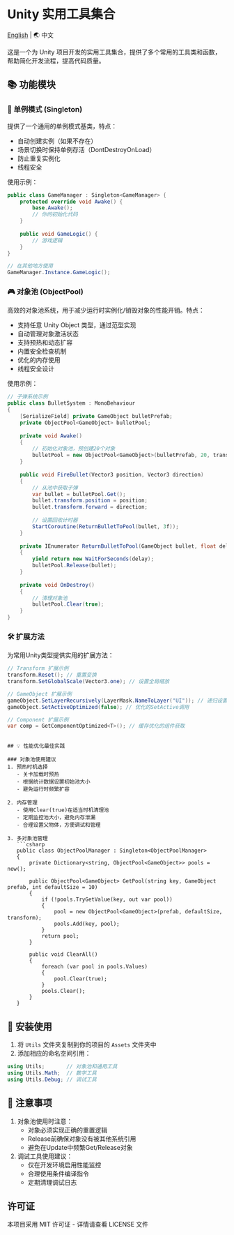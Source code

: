 # Unity 实用工具集合

[English](README.EN_Utils.md) | 🌏 中文

这是一个为 Unity 项目开发的实用工具集合，提供了多个常用的工具类和函数，帮助简化开发流程，提高代码质量。

## 📚 功能模块

### 🎯 单例模式 (Singleton)

提供了一个通用的单例模式基类，特点：

- 自动创建实例（如果不存在）
- 场景切换时保持单例存活（DontDestroyOnLoad）
- 防止重复实例化
- 线程安全

使用示例：

```csharp
public class GameManager : Singleton<GameManager> {
    protected override void Awake() {
        base.Awake();
        // 你的初始化代码
    }
    
    public void GameLogic() {
        // 游戏逻辑
    }
}

// 在其他地方使用
GameManager.Instance.GameLogic();
```

### 🎮 对象池 (ObjectPool)

高效的对象池系统，用于减少运行时实例化/销毁对象的性能开销。特点：

- 支持任意 Unity Object 类型，通过范型实现
- 自动管理对象激活状态
- 支持预热和动态扩容
- 内置安全检查机制
- 优化的内存使用
- 线程安全设计

使用示例：

```csharp
// 子弹系统示例
public class BulletSystem : MonoBehaviour 
{
    [SerializeField] private GameObject bulletPrefab;
    private ObjectPool<GameObject> bulletPool;
    
    private void Awake() 
    {
        // 初始化对象池，预创建20个对象
        bulletPool = new ObjectPool<GameObject>(bulletPrefab, 20, transform);
    }
    
    public void FireBullet(Vector3 position, Vector3 direction) 
    {
        // 从池中获取子弹
        var bullet = bulletPool.Get();
        bullet.transform.position = position;
        bullet.transform.forward = direction;
        
        // 设置回收计时器
        StartCoroutine(ReturnBulletToPool(bullet, 3f));
    }
    
    private IEnumerator ReturnBulletToPool(GameObject bullet, float delay) 
    {
        yield return new WaitForSeconds(delay);
        bulletPool.Release(bullet);
    }
    
    private void OnDestroy() 
    {
        // 清理对象池
        bulletPool.Clear(true);
    }
}
```

### 🛠️ 扩展方法

为常用Unity类型提供实用的扩展方法：

```csharp
// Transform 扩展示例
transform.Reset(); // 重置变换
transform.SetGlobalScale(Vector3.one); // 设置全局缩放

// GameObject 扩展示例
gameObject.SetLayerRecursively(LayerMask.NameToLayer("UI")); // 递归设置层
gameObject.SetActiveOptimized(false); // 优化的SetActive调用

// Component 扩展示例
var comp = GetComponentOptimized<T>(); // 缓存优化的组件获取
```

```

## 💡 性能优化最佳实践

### 对象池使用建议
1. 预热时机选择
   - 关卡加载时预热
   - 根据统计数据设置初始池大小
   - 避免运行时频繁扩容
   
2. 内存管理
   - 使用Clear(true)在适当时机清理池
   - 定期监控池大小，避免内存泄漏
   - 合理设置父物体，方便调试和管理

3. 多对象池管理
   ```csharp
   public class ObjectPoolManager : Singleton<ObjectPoolManager> 
   {
       private Dictionary<string, ObjectPool<GameObject>> pools = new();
       
       public ObjectPool<GameObject> GetPool(string key, GameObject prefab, int defaultSize = 10) 
       {
           if (!pools.TryGetValue(key, out var pool)) 
           {
               pool = new ObjectPool<GameObject>(prefab, defaultSize, transform);
               pools.Add(key, pool);
           }
           return pool;
       }
       
       public void ClearAll() 
       {
           foreach (var pool in pools.Values) 
           {
               pool.Clear(true);
           }
           pools.Clear();
       }
   }
   ```

## 🔧 安装使用

1. 将 `Utils` 文件夹复制到你的项目的 `Assets` 文件夹中
2. 添加相应的命名空间引用：

```csharp
using Utils;       // 对象池和通用工具
using Utils.Math;  // 数学工具
using Utils.Debug; // 调试工具
```

## 📝 注意事项

1. 对象池使用时注意：
   - 对象必须实现正确的重置逻辑
   - Release前确保对象没有被其他系统引用
   - 避免在Update中频繁Get/Release对象  
2. 调试工具使用建议：
   - 仅在开发环境启用性能监控
   - 合理使用条件编译指令
   - 定期清理调试日志

## 许可证

本项目采用 MIT 许可证 - 详情请查看 LICENSE 文件
